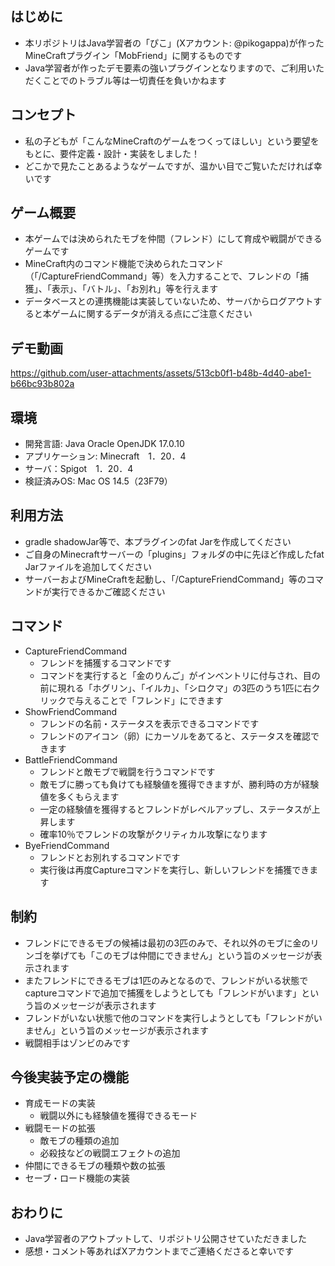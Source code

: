 ## はじめに
- 本リポジトリはJava学習者の「ぴこ」(Xアカウント: @pikogappa)が作ったMineCraftプラグイン「MobFriend」に関するものです
- Java学習者が作ったデモ要素の強いプラグインとなりますので、ご利用いただくことでのトラブル等は一切責任を負いかねます
## コンセプト
- 私の子どもが「こんなMineCraftのゲームをつくってほしい」という要望をもとに、要件定義・設計・実装をしました！
- どこかで見たことあるようなゲームですが、温かい目でご覧いただければ幸いです
## ゲーム概要
- 本ゲームでは決められたモブを仲間（フレンド）にして育成や戦闘ができるゲームです
- MineCraft内のコマンド機能で決められたコマンド（「/CaptureFriendCommand」等）を入力することで、フレンドの「捕獲」、「表示」、「バトル」、「お別れ」等を行えます
- データベースとの連携機能は実装していないため、サーバからログアウトすると本ゲームに関するデータが消える点にご注意ください
## デモ動画
https://github.com/user-attachments/assets/513cb0f1-b48b-4d40-abe1-b66bc93b802a
## 環境
- 開発言語: Java Oracle OpenJDK 17.0.10
- アプリケーション: Minecraft　1．20．4
- サーバ：Spigot　1．20．4
- 検証済みOS: Mac OS 14.5（23F79）
## 利用方法
- gradle shadowJar等で、本プラグインのfat Jarを作成してください
- ご自身のMinecraftサーバーの「plugins」フォルダの中に先ほど作成したfat Jarファイルを追加してください
- サーバーおよびMineCraftを起動し、「/CaptureFriendCommand」等のコマンドが実行できるかご確認ください
## コマンド
- CaptureFriendCommand
  - フレンドを捕獲するコマンドです
  - コマンドを実行すると「金のりんご」がインベントリに付与され、目の前に現れる「ホグリン」、「イルカ」、「シロクマ」の3匹のうち1匹に右クリックで与えることで「フレンド」にできます
- ShowFriendCommand
  - フレンドの名前・ステータスを表示できるコマンドです
  - フレンドのアイコン（卵）にカーソルをあてると、ステータスを確認できます
- BattleFriendCommand
  - フレンドと敵モブで戦闘を行うコマンドです
  - 敵モブに勝っても負けても経験値を獲得できますが、勝利時の方が経験値を多くもらえます
  - 一定の経験値を獲得するとフレンドがレベルアップし、ステータスが上昇します
  - 確率10％でフレンドの攻撃がクリティカル攻撃になります
- ByeFriendCommand
  - フレンドとお別れするコマンドです
  - 実行後は再度Captureコマンドを実行し、新しいフレンドを捕獲できます
## 制約
- フレンドにできるモブの候補は最初の3匹のみで、それ以外のモブに金のリンゴを挙げても「このモブは仲間にできません」という旨のメッセージが表示されます
- またフレンドにできるモブは1匹のみとなるので、フレンドがいる状態でcaptureコマンドで追加で捕獲をしようとしても「フレンドがいます」という旨のメッセージが表示されます
- フレンドがいない状態で他のコマンドを実行しようとしても「フレンドがいません」という旨のメッセージが表示されます
- 戦闘相手はゾンビのみです
## 今後実装予定の機能
- 育成モードの実装
  - 戦闘以外にも経験値を獲得できるモード
- 戦闘モードの拡張
  - 敵モブの種類の追加
  - 必殺技などの戦闘エフェクトの追加 
- 仲間にできるモブの種類や数の拡張
- セーブ・ロード機能の実装
## おわりに
- Java学習者のアウトプットして、リポジトリ公開させていただきました
- 感想・コメント等あればXアカウントまでご連絡くださると幸いです
